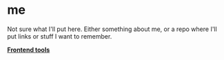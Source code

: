 # me

Not sure what I'll put here. Either something about me, or a repo where I'll put links or stuff I want to remember.

**[Frontend tools](/frontend-tools.md)**
